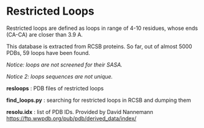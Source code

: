 # Restricted Loops

Restricted loops are defined as loops in range of 4-10 residues, whose ends (CA-CA) are closer than 3.9 A.

This database is extracted from RCSB proteins. So far, out of almost 5000 PDBs, 59 loops have been found. 

*Notice: loops are not screened for their SASA.*

*Notice 2: loops sequences are not unique.*

**resloops** : PDB files of restricted loops

**find_loops.py** : searching for restricted loops in RCSB and dumping them

**resolu.idx** : list of PDB IDs. Provided by David Nannemann https://ftp.wwpdb.org/pub/pdb/derived_data/index/
